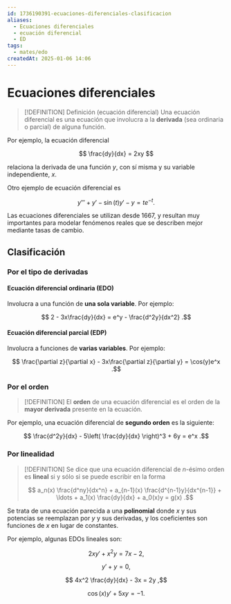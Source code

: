 ```yaml
---
id: 1736190391-ecuaciones-diferenciales-clasificacion
aliases:
  - Ecuaciones diferenciales
  - ecuación diferencial
  - ED
tags:
  - mates/edo
createdAt: 2025-01-06 14:06
---
```


# Ecuaciones diferenciales

> [!DEFINITION] Definición (ecuación diferencial)
> Una ecuación diferencial es una ecuación que involucra a la **derivada** (sea ordinaria o parcial) de alguna función. 

Por ejemplo, la ecuación diferencial

$$
\frac{dy}{dx} = 2xy
$$

relaciona la derivada de una función $y$, con sí misma y su variable independiente, $x$.

Otro ejemplo de ecuación diferencial es

$$
y''' + y' - \sin(t)y' - y = te^{-t}
.$$

Las ecuaciones diferenciales se utilizan desde 1667, y resultan muy importantes para modelar fenómenos reales que se describen mejor mediante tasas de cambio.

## Clasificación

### Por el tipo de derivadas

#### Ecuación diferencial ordinaria (EDO)

Involucra a una función de **una sola variable**. Por ejemplo:

$$
2 - 3x\frac{dy}{dx} = e^y - \frac{d^2y}{dx^2}
.$$

#### Ecuación diferencial parcial (EDP)

Involucra a funciones de **varias variables**. Por ejemplo:

$$
\frac{\partial z}{\partial x} - 3x\frac{\partial z}{\partial y} = \cos(y)e^x
.$$

### Por el orden

> [!DEFINITION]
> El **orden** de una ecuación diferencial es el orden de la **mayor derivada** presente en la ecuación.

Por ejemplo, una ecuación diferencial de **segundo orden** es la siguiente:

$$
\frac{d^2y}{dx} - 5\left( \frac{dy}{dx} \right)^3 + 6y = e^x
.$$

### Por linealidad

> [!DEFINITION]
> Se dice que una ecuación diferencial de $n$-ésimo orden es **lineal** si y sólo si se puede escribir en la forma
> 
> $$
> a_n(x) \frac{d^ny}{dx^n} + a_{n-1}(x) \frac{d^{n-1}y}{dx^{n-1}} + \ldots + a_1(x) \frac{dy}{dx} + a_0(x)y = g(x)
> .$$

Se trata de una ecuación parecida a una **polinomial** donde $x$ y sus potencias se reemplazan por $y$ y sus derivadas, y los coeficientes son funciones de $x$ en lugar de constantes.

Por ejemplo, algunas EDOs lineales son:

$$
2xy' + x^2y = 7x - 2
,$$

$$
y' + y = 0
,$$

$$
4x^2 \frac{dy}{dx} - 3x = 2y
,$$

$$
\cos(x)y' + 5xy = -1
.$$
